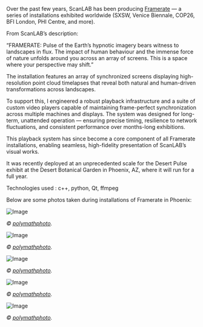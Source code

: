 Over the past few years, ScanLAB has been producing [Framerate](https://scanlabprojects.co.uk/projects/pulse-of-the-earth/) — a series of installations exhibited worldwide (SXSW, Venice Biennale, COP26, BFI London, PHI Centre, and more).

From ScanLAB’s description:

“FRAMERATE: Pulse of the Earth’s hypnotic imagery bears witness to landscapes in flux. The impact of human behaviour and the immense force of nature unfolds around you across an array of screens. This is a space where your perspective may shift.”

The installation features an array of synchronized screens displaying high-resolution point cloud timelapses that reveal both natural and human-driven transformations across landscapes.

To support this, I engineered a robust playback infrastructure and a suite of custom video players capable of maintaining frame-perfect synchronization across multiple machines and displays. The system was designed for long-term, unattended operation — ensuring precise timing, resilience to network fluctuations, and consistent performance over months-long exhibitions.

This playback system has since become a core component of all Framerate installations, enabling seamless, high-fidelity presentation of ScanLAB’s visual works.

It was recently deployed at an unprecedented scale for the Desert Pulse exhibit at the Desert Botanical Garden in Phoenix, AZ, where it will run for a full year.

Technologies used : c++, python, Qt, ffmpeg

Below are some photos taken during installations of Framerate in Phoenix: 

![Image](Images\ScanLAB\Framerate\ScanLABProjects_Opening_Gallery_RPW_Portrait_5.jpg)

*© [polymathphoto](https://www.instagram.com/polymathphoto).*

![Image](Images\ScanLAB\Framerate\ScanLABProjects_Opening_Gallery_2.jpg)

*© [polymathphoto](https://www.instagram.com/polymathphoto).*

![Image](Images\ScanLAB\Framerate\ScanLABProjects_Opening_Gallery_5.jpg)

*© [polymathphoto](https://www.instagram.com/polymathphoto).*

![Image](Images\ScanLAB\Framerate\ScanLABProjects_Opening_Calyx_RPW_Portrait_1.jpg)

*© [polymathphoto](https://www.instagram.com/polymathphoto).*

![Image](Images\ScanLAB\Framerate\ScanLABProjects_Opening_Horizon_RPW_Portrait_4.jpg)

*© [polymathphoto](https://www.instagram.com/polymathphoto).*
